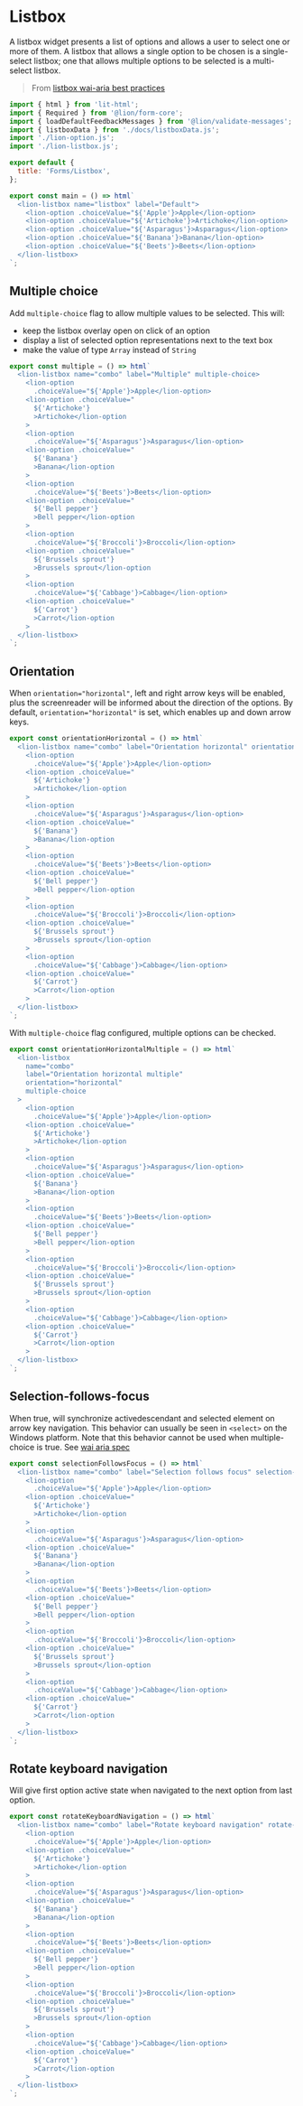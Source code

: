 # Listbox

A listbox widget presents a list of options and allows a user to select one or more of them.
A listbox that allows a single option to be chosen is a single-select listbox; one that allows
multiple options to be selected is a multi-select listbox.

> From [listbox wai-aria best practices](https://www.w3.org/TR/wai-aria-practices/#Listbox)

```js script
import { html } from 'lit-html';
import { Required } from '@lion/form-core';
import { loadDefaultFeedbackMessages } from '@lion/validate-messages';
import { listboxData } from './docs/listboxData.js';
import './lion-option.js';
import './lion-listbox.js';

export default {
  title: 'Forms/Listbox',
};
```

```js preview-story
export const main = () => html`
  <lion-listbox name="listbox" label="Default">
    <lion-option .choiceValue="${'Apple'}>Apple</lion-option>
    <lion-option .choiceValue="${'Artichoke'}>Artichoke</lion-option>
    <lion-option .choiceValue="${'Asparagus'}>Asparagus</lion-option>
    <lion-option .choiceValue="${'Banana'}>Banana</lion-option>
    <lion-option .choiceValue="${'Beets'}>Beets</lion-option>
  </lion-listbox>
`;
```

## Multiple choice

Add `multiple-choice` flag to allow multiple values to be selected.
This will:

- keep the listbox overlay open on click of an option
- display a list of selected option representations next to the text box
- make the value of type `Array` instead of `String`

```js preview-story
export const multiple = () => html`
  <lion-listbox name="combo" label="Multiple" multiple-choice>
    <lion-option
      .choiceValue="${'Apple'}>Apple</lion-option>
    <lion-option .choiceValue="
      ${'Artichoke'}
      >Artichoke</lion-option
    >
    <lion-option
      .choiceValue="${'Asparagus'}>Asparagus</lion-option>
    <lion-option .choiceValue="
      ${'Banana'}
      >Banana</lion-option
    >
    <lion-option
      .choiceValue="${'Beets'}>Beets</lion-option>
    <lion-option .choiceValue="
      ${'Bell pepper'}
      >Bell pepper</lion-option
    >
    <lion-option
      .choiceValue="${'Broccoli'}>Broccoli</lion-option>
    <lion-option .choiceValue="
      ${'Brussels sprout'}
      >Brussels sprout</lion-option
    >
    <lion-option
      .choiceValue="${'Cabbage'}>Cabbage</lion-option>
    <lion-option .choiceValue="
      ${'Carrot'}
      >Carrot</lion-option
    >
  </lion-listbox>
`;
```

## Orientation

When `orientation="horizontal"`, left and right arrow keys will be enabled, plus the screenreader
will be informed about the direction of the options.
By default, `orientation="horizontal"` is set, which enables up and down arrow keys.

```js preview-story
export const orientationHorizontal = () => html`
  <lion-listbox name="combo" label="Orientation horizontal" orientation="horizontal">
    <lion-option
      .choiceValue="${'Apple'}>Apple</lion-option>
    <lion-option .choiceValue="
      ${'Artichoke'}
      >Artichoke</lion-option
    >
    <lion-option
      .choiceValue="${'Asparagus'}>Asparagus</lion-option>
    <lion-option .choiceValue="
      ${'Banana'}
      >Banana</lion-option
    >
    <lion-option
      .choiceValue="${'Beets'}>Beets</lion-option>
    <lion-option .choiceValue="
      ${'Bell pepper'}
      >Bell pepper</lion-option
    >
    <lion-option
      .choiceValue="${'Broccoli'}>Broccoli</lion-option>
    <lion-option .choiceValue="
      ${'Brussels sprout'}
      >Brussels sprout</lion-option
    >
    <lion-option
      .choiceValue="${'Cabbage'}>Cabbage</lion-option>
    <lion-option .choiceValue="
      ${'Carrot'}
      >Carrot</lion-option
    >
  </lion-listbox>
`;
```

With `multiple-choice` flag configured, multiple options can be checked.

```js preview-story
export const orientationHorizontalMultiple = () => html`
  <lion-listbox
    name="combo"
    label="Orientation horizontal multiple"
    orientation="horizontal"
    multiple-choice
  >
    <lion-option
      .choiceValue="${'Apple'}>Apple</lion-option>
    <lion-option .choiceValue="
      ${'Artichoke'}
      >Artichoke</lion-option
    >
    <lion-option
      .choiceValue="${'Asparagus'}>Asparagus</lion-option>
    <lion-option .choiceValue="
      ${'Banana'}
      >Banana</lion-option
    >
    <lion-option
      .choiceValue="${'Beets'}>Beets</lion-option>
    <lion-option .choiceValue="
      ${'Bell pepper'}
      >Bell pepper</lion-option
    >
    <lion-option
      .choiceValue="${'Broccoli'}>Broccoli</lion-option>
    <lion-option .choiceValue="
      ${'Brussels sprout'}
      >Brussels sprout</lion-option
    >
    <lion-option
      .choiceValue="${'Cabbage'}>Cabbage</lion-option>
    <lion-option .choiceValue="
      ${'Carrot'}
      >Carrot</lion-option
    >
  </lion-listbox>
`;
```

## Selection-follows-focus

When true, will synchronize activedescendant and selected element on arrow key navigation.
This behavior can usually be seen in `<select>` on the Windows platform.
Note that this behavior cannot be used when multiple-choice is true.
See [wai aria spec](https://www.w3.org/TR/wai-aria-practices/#kbd_selection_follows_focus)

```js preview-story
export const selectionFollowsFocus = () => html`
  <lion-listbox name="combo" label="Selection follows focus" selection-follows-focus>
    <lion-option
      .choiceValue="${'Apple'}>Apple</lion-option>
    <lion-option .choiceValue="
      ${'Artichoke'}
      >Artichoke</lion-option
    >
    <lion-option
      .choiceValue="${'Asparagus'}>Asparagus</lion-option>
    <lion-option .choiceValue="
      ${'Banana'}
      >Banana</lion-option
    >
    <lion-option
      .choiceValue="${'Beets'}>Beets</lion-option>
    <lion-option .choiceValue="
      ${'Bell pepper'}
      >Bell pepper</lion-option
    >
    <lion-option
      .choiceValue="${'Broccoli'}>Broccoli</lion-option>
    <lion-option .choiceValue="
      ${'Brussels sprout'}
      >Brussels sprout</lion-option
    >
    <lion-option
      .choiceValue="${'Cabbage'}>Cabbage</lion-option>
    <lion-option .choiceValue="
      ${'Carrot'}
      >Carrot</lion-option
    >
  </lion-listbox>
`;
```

## Rotate keyboard navigation

Will give first option active state when navigated to the next option from last option.

```js preview-story
export const rotateKeyboardNavigation = () => html`
  <lion-listbox name="combo" label="Rotate keyboard navigation" rotate-keyboard-navigation>
    <lion-option
      .choiceValue="${'Apple'}>Apple</lion-option>
    <lion-option .choiceValue="
      ${'Artichoke'}
      >Artichoke</lion-option
    >
    <lion-option
      .choiceValue="${'Asparagus'}>Asparagus</lion-option>
    <lion-option .choiceValue="
      ${'Banana'}
      >Banana</lion-option
    >
    <lion-option
      .choiceValue="${'Beets'}>Beets</lion-option>
    <lion-option .choiceValue="
      ${'Bell pepper'}
      >Bell pepper</lion-option
    >
    <lion-option
      .choiceValue="${'Broccoli'}>Broccoli</lion-option>
    <lion-option .choiceValue="
      ${'Brussels sprout'}
      >Brussels sprout</lion-option
    >
    <lion-option
      .choiceValue="${'Cabbage'}>Cabbage</lion-option>
    <lion-option .choiceValue="
      ${'Carrot'}
      >Carrot</lion-option
    >
  </lion-listbox>
`;
```
